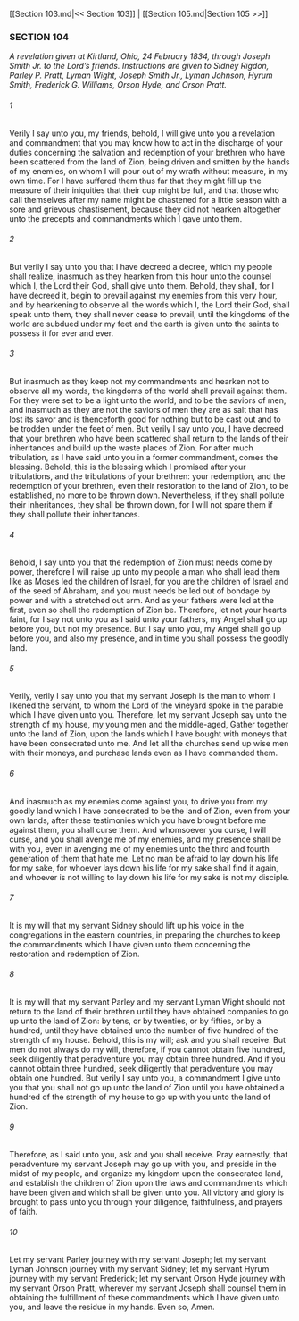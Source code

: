 [[Section 103.md|<< Section 103]]  |  [[Section 105.md|Section 105 >>]]

### SECTION 104

*A revelation given at Kirtland, Ohio, 24 February 1834, through Joseph Smith Jr. to the Lord’s friends. Instructions are given to Sidney Rigdon, Parley P. Pratt, Lyman Wight, Joseph Smith Jr., Lyman Johnson, Hyrum Smith, Frederick G. Williams, Orson Hyde, and Orson Pratt.*

###### 1
Verily I say unto you, my friends, behold, I will give unto you a revelation and commandment that you may know how to act in the discharge of your duties concerning the salvation and redemption of your brethren who have been scattered from the land of Zion, being driven and smitten by the hands of my enemies, on whom I will pour out of my wrath without measure, in my own time. For I have suffered them thus far that they might fill up the measure of their iniquities that their cup might be full, and that those who call themselves after my name might be chastened for a little season with a sore and grievous chastisement, because they did not hearken altogether unto the precepts and commandments which I gave unto them.

###### 2
But verily I say unto you that I have decreed a decree, which my people shall realize, inasmuch as they hearken from this hour unto the counsel which I, the Lord their God, shall give unto them. Behold, they shall, for I have decreed it, begin to prevail against my enemies from this very hour, and by hearkening to observe all the words which I, the Lord their God, shall speak unto them, they shall never cease to prevail, until the kingdoms of the world are subdued under my feet and the earth is given unto the saints to possess it for ever and ever.

###### 3
But inasmuch as they keep not my commandments and hearken not to observe all my words, the kingdoms of the world shall prevail against them. For they were set to be a light unto the world, and to be the saviors of men, and inasmuch as they are not the saviors of men they are as salt that has lost its savor and is thenceforth good for nothing but to be cast out and to be trodden under the feet of men. But verily I say unto you, I have decreed that your brethren who have been scattered shall return to the lands of their inheritances and build up the waste places of Zion. For after much tribulation, as I have said unto you in a former commandment, comes the blessing. Behold, this is the blessing which I promised after your tribulations, and the tribulations of your brethren: your redemption, and the redemption of your brethren, even their restoration to the land of Zion, to be established, no more to be thrown down. Nevertheless, if they shall pollute their inheritances, they shall be thrown down, for I will not spare them if they shall pollute their inheritances.

###### 4
Behold, I say unto you that the redemption of Zion must needs come by power, therefore I will raise up unto my people a man who shall lead them like as Moses led the children of Israel, for you are the children of Israel and of the seed of Abraham, and you must needs be led out of bondage by power and with a stretched out arm. And as your fathers were led at the first, even so shall the redemption of Zion be. Therefore, let not your hearts faint, for I say not unto you as I said unto your fathers, my Angel shall go up before you, but not my presence. But I say unto you, my Angel shall go up before you, and also my presence, and in time you shall possess the goodly land.

###### 5
Verily, verily I say unto you that my servant Joseph is the man to whom I likened the servant, to whom the Lord of the vineyard spoke in the parable which I have given unto you. Therefore, let my servant Joseph say unto the strength of my house, my young men and the middle-aged, Gather together unto the land of Zion, upon the lands which I have bought with moneys that have been consecrated unto me. And let all the churches send up wise men with their moneys, and purchase lands even as I have commanded them.

###### 6
And inasmuch as my enemies come against you, to drive you from my goodly land which I have consecrated to be the land of Zion, even from your own lands, after these testimonies which you have brought before me against them, you shall curse them. And whomsoever you curse, I will curse, and you shall avenge me of my enemies, and my presence shall be with you, even in avenging me of my enemies unto the third and fourth generation of them that hate me. Let no man be afraid to lay down his life for my sake, for whoever lays down his life for my sake shall find it again, and whoever is not willing to lay down his life for my sake is not my disciple.

###### 7
It is my will that my servant Sidney should lift up his voice in the congregations in the eastern countries, in preparing the churches to keep the commandments which I have given unto them concerning the restoration and redemption of Zion.

###### 8
It is my will that my servant Parley and my servant Lyman Wight should not return to the land of their brethren until they have obtained companies to go up unto the land of Zion: by tens, or by twenties, or by fifties, or by a hundred, until they have obtained unto the number of five hundred of the strength of my house. Behold, this is my will; ask and you shall receive. But men do not always do my will, therefore, if you cannot obtain five hundred, seek diligently that peradventure you may obtain three hundred. And if you cannot obtain three hundred, seek diligently that peradventure you may obtain one hundred. But verily I say unto you, a commandment I give unto you that you shall not go up unto the land of Zion until you have obtained a hundred of the strength of my house to go up with you unto the land of Zion.

###### 9
Therefore, as I said unto you, ask and you shall receive. Pray earnestly, that peradventure my servant Joseph may go up with you, and preside in the midst of my people, and organize my kingdom upon the consecrated land, and establish the children of Zion upon the laws and commandments which have been given and which shall be given unto you. All victory and glory is brought to pass unto you through your diligence, faithfulness, and prayers of faith.

###### 10
Let my servant Parley journey with my servant Joseph; let my servant Lyman Johnson journey with my servant Sidney; let my servant Hyrum journey with my servant Frederick; let my servant Orson Hyde journey with my servant Orson Pratt, wherever my servant Joseph shall counsel them in obtaining the fulfillment of these commandments which I have given unto you, and leave the residue in my hands. Even so, Amen.